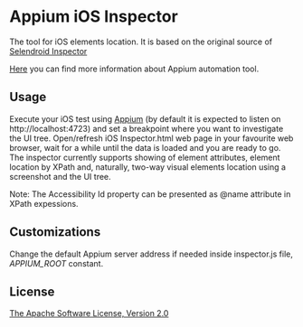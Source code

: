 Appium iOS Inspector
====================

The tool for iOS elements location. It is based on the original source of [Selendroid Inspector](https://github.com/selendroid/selendroid)

[Here](http://appium.io) you can find more information about Appium automation tool.

Usage
-----

Execute your iOS test using [Appium](http://appium.io) (by default it is expected to listen on http://localhost:4723) and set a breakpoint where you want to investigate the UI tree. Open/refresh iOS Inspector.html web page in your favourite web browser, wait for a while until the data is loaded and you are ready to go. The inspector currently supports showing of element attributes, element location by XPath and, naturally, two-way visual elements location using a screenshot and the UI tree.

Note: The Accessibility Id property can be presented as @name attribute in XPath expessions.

Customizations
-------------

Change the default Appium server address if needed inside inspector.js file, _APPIUM_ROOT_ constant.

License
-----------
[The Apache Software License, Version 2.0](http://www.apache.org/licenses/LICENSE-2.0)